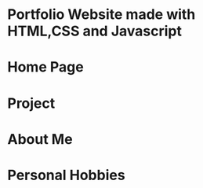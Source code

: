 # Portfolio Website made with HTML,CSS and Javascript

# Home Page

# Project

# About Me

# Personal Hobbies
